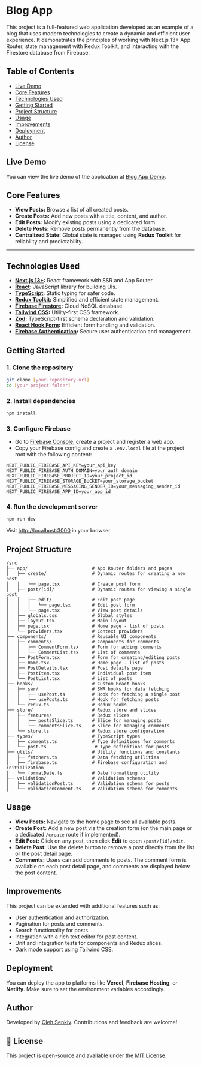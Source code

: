 # Blog App

This project is a full-featured web application developed as an example of a blog that uses modern technologies to create a dynamic and efficient user experience. It demonstrates the principles of working with Next.js 13+ App Router, state management with Redux Toolkit, and interacting with the Firestore database from Firebase.

## Table of Contents
- [Live Demo](#live-demo)
- [Core Features](#core-features)
- [Technologies Used](#technologies-used)
- [Getting Started](#getting-started)
- [Project Structure](#project-structure)
- [Usage](#usage)
- [Improvements](#improvements)
- [Deployment](#deployment)
- [Author](#author)
- [License](#license)

## Live Demo

You can view the live demo of the application at [Blog App Demo](https://your-live-demo-url.com).



##  Core Features

- **View Posts:** Browse a list of all created posts.
- **Create Posts:** Add new posts with a title, content, and author.
- **Edit Posts:** Modify existing posts using a dedicated form.
- **Delete Posts:** Remove posts permanently from the database.
- **Centralized State:** Global state is managed using **Redux Toolkit** for reliability and predictability.

---

## Technologies Used

- **[Next.js 13+](https://nextjs.org/):** React framework with SSR and App Router.
- **[React](https://reactjs.org/):** JavaScript library for building UIs.
- **[TypeScript](https://www.typescriptlang.org/):** Static typing for safer code.
- **[Redux Toolkit](https://redux-toolkit.js.org/):** Simplified and efficient state management.
- **[Firebase Firestore](https://firebase.google.com/docs/firestore):** Cloud NoSQL database.
- **[Tailwind CSS](https://tailwindcss.com/):** Utility-first CSS framework.
- **[Zod](https://zod.dev/):** TypeScript-first schema declaration and validation.
- **[React Hook Form](https://react-hook-form.com/):** Efficient form handling and validation.
- **[Firebase Authentication](https://firebase.google.com/docs/auth):** Secure user authentication and management.


## Getting Started

### 1. Clone the repository

```bash
git clone [your-repository-url]
cd [your-project-folder]
````

### 2. Install dependencies

```bash
npm install
```

### 3. Configure Firebase

* Go to [Firebase Console](https://console.firebase.google.com/), create a project and register a web app.
* Copy your Firebase config and create a `.env.local` file at the project root with the following content:

```env
NEXT_PUBLIC_FIREBASE_API_KEY=your_api_key
NEXT_PUBLIC_FIREBASE_AUTH_DOMAIN=your_auth_domain
NEXT_PUBLIC_FIREBASE_PROJECT_ID=your_project_id
NEXT_PUBLIC_FIREBASE_STORAGE_BUCKET=your_storage_bucket
NEXT_PUBLIC_FIREBASE_MESSAGING_SENDER_ID=your_messaging_sender_id
NEXT_PUBLIC_FIREBASE_APP_ID=your_app_id
```

### 4. Run the development server

```bash
npm run dev
```

Visit [http://localhost:3000](http://localhost:3000) in your browser.



##  Project Structure

```
/src
├── app/                        # App Router folders and pages
│   ├── create/                 # Dynamic routes for creating a new post
│   │   └── page.tsx            # Create post form
│   ├── post/[id]/              # Dynamic routes for viewing a single post
│   │   ├── edit/               # Edit post page
│   │   │   └── page.tsx        # Edit post form
│   │   └── page.tsx            # View post details
│   ├── globals.css             # Global styles
│   ├── layout.tsx              # Main layout
│   ├── page.tsx                # Home page - list of posts
│   └── providers.tsx           # Context providers
├── components/                 # Reusable UI components
│   ├── comments/               # Components for comments
│   │   ├── CommentForm.tsx     # Form for adding comments
│   │   └── CommentList.tsx     # List of comments
│   ├── PostForm.tsx            # Form for creating/editing posts
│   ├── Home.tsx                # Home page - list of posts
│   ├── PostDetails.tsx         # Post details page
│   ├── PostItem.tsx            # Individual post item
│   └── PostList.tsx            # List of posts
├── hooks/                      # Custom React hooks
│   ├── swr/                    # SWR hooks for data fetching
│   │   ├── usePost.ts          # Hook for fetching a single post
│   │   └── usePosts.ts         # Hook for fetching posts
│   └── redux.ts                # Redux hooks
├── store/                      # Redux store and slices
│   ├── features/               # Redux slices
│   │   ├── postsSlice.ts       # Slice for managing posts
│   │   └── commentsSlice.ts    # Slice for managing comments
│   └── store.ts                # Redux store configuration
├── types/                      # TypeScript types
│   ├── comments.ts             # Type definitions for comments
│   └── post.ts                  # Type definitions for posts
├── utils/                      # Utility functions and constants
│   ├── fetchers.ts             # Data fetching utilities
│   ├── firebase.ts             # Firebase configuration and initialization
│   └── formatDate.ts           # Date formatting utility
├── validation/                 # Validation schemas
│   ├── validationPost.ts       # Validation schema for posts
│   └── validationComment.ts    # Validation schema for comments
```


## Usage

* **View Posts:** Navigate to the home page to see all available posts.
* **Create Post:** Add a new post via the creation form (on the main page or a dedicated `/create` route if implemented).
* **Edit Post:** Click on any post, then click **Edit** to open `/post/[id]/edit`.
* **Delete Post:** Use the delete button to remove a post directly from the list or the post detail page.
* **Comments:** Users can add comments to posts. The comment form is available on each post detail page, and comments are displayed below the post content.


## Improvements
This project can be extended with additional features such as:
- User authentication and authorization.
- Pagination for posts and comments.
- Search functionality for posts.
- Integration with a rich text editor for post content.
- Unit and integration tests for components and Redux slices.
- Dark mode support using Tailwind CSS.

## Deployment

You can deploy the app to platforms like **Vercel**, **Firebase Hosting**, or **Netlify**. Make sure to set the environment variables accordingly.


## Author

Developed by [Oleh Senkiv](https://github.com/senkiv-oleh). Contributions and feedback are welcome!



## 📄 License

This project is open-source and available under the [MIT License](LICENSE).
